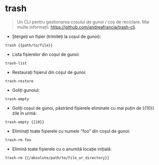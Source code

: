 # trash

> Un CLI pentru gestionarea coșului de gunoi / coș de reciclare.
> Mai multe informații: <https://github.com/andreafrancia/trash-cli>.

- Ștergeți un fișier (trimiteți la coșul de gunoi):

`trash {{path/to/file}}`

- Lista fișierelor din coșul de gunoi:

`trash-list`

- Restaurați fișierul din coșul de gunoi:

`trash-restore`

- Goliți gunoiul:

`trash-empty`

- Goliți coșul de gunoi, păstrând fișierele eliminate cu mai puțin de {{10}} zile în urmă:

`trash-empty {{10}}`

- Eliminați toate fișierele cu numele "foo" din coșul de gunoi:

`trash-rm foo`

- Elimină toate fișierele cu o anumită locație inițială:

`trash-rm {{/absolute/path/to/file_or_directory}}`
